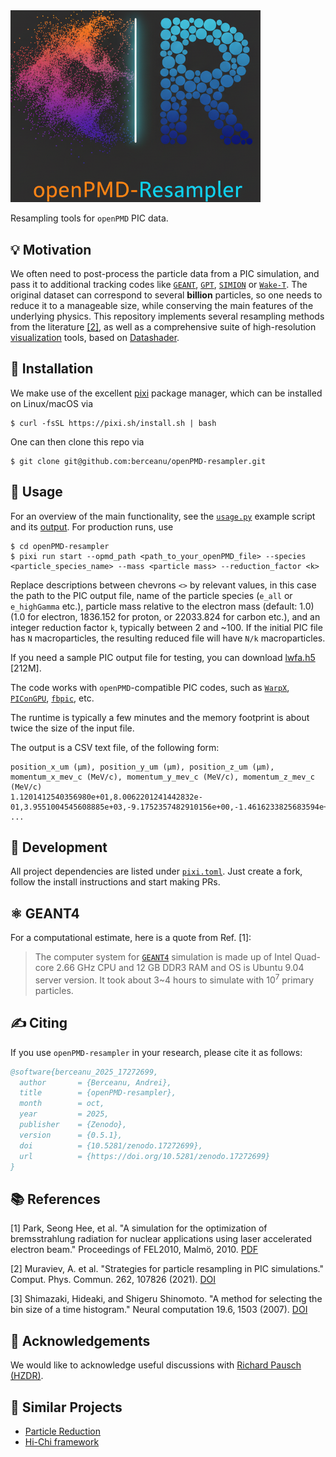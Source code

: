 <img src="./resampler_logo.png" alt="Resampler Logo" width="400"/>


Resampling tools for `openPMD` PIC data.

## :bulb: Motivation

We often need to post-process the particle data from a PIC simulation, and pass it to additional tracking codes like [`GEANT`](#atom_symbol-geant4), [`GPT`](https://www.pulsar.nl/gpt/), [`SIMION`](https://simion.com) or [`Wake-T`](https://github.com/AngelFP/Wake-T). The original dataset can correspond to several **billion** particles, so one needs to reduce it to a manageable size, while conserving the main features of the underlying physics. This repository implements several resampling methods from the literature [[2]](#books-references), as well as a comprehensive suite of high-resolution [visualization](./plots/phase_space.png) tools, based on [Datashader](https://datashader.org).

## :rocket: Installation

We make use of the excellent [pixi](pixi.sh) package manager, which can be installed on Linux/macOS via

```console
$ curl -fsSL https://pixi.sh/install.sh | bash
```

One can then clone this repo via 

```console
$ git clone git@github.com:berceanu/openPMD-resampler.git
```

## :book: Usage

For an overview of the main functionality, see the [`usage.py`](./usage.py) example script and its [output](./output.md).
For production runs, use

```console
$ cd openPMD-resampler
$ pixi run start --opmd_path <path_to_your_openPMD_file> --species <particle_species_name> --mass <particle mass> --reduction_factor <k>
```

Replace descriptions between chevrons `<>` by relevant values, in this case the
path to the PIC output file, name of the particle species (`e_all` or
`e_highGamma` etc.), particle mass relative to the electron mass (default: 1.0) (1.0 for electron, 1836.152 for proton, or 22033.824 for carbon etc.), and an integer reduction factor `k`, typically between 2 and ~100.
If the initial PIC file has `N` macroparticles, the resulting reduced file will have `N/k`
macroparticles.

If you need a sample PIC output file for testing, you can download [lwfa.h5](https://transfer.sequanium.de/qjhu1I2t56/lwfa.h5) [212M].

The code works with `openPMD`-compatible PIC codes, such as [`WarpX`](https://github.com/ECP-WarpX/WarpX), [`PIConGPU`](https://github.com/ComputationalRadiationPhysics/picongpu), [`fbpic`](https://github.com/fbpic/fbpic), etc.

The runtime is typically a few minutes and the memory footprint is about twice the size of the input file.

The output is a CSV text file, of the following form:

```
position_x_um (μm), position_y_um (μm), position_z_um (μm), momentum_x_mev_c (MeV/c), momentum_y_mev_c (MeV/c), momentum_z_mev_c (MeV/c)
1.1201412540356980e+01,8.0062201241442832e-01,3.9551004545608885e+03,-9.1752357482910156e+00,-1.4616233825683594e+01,2.9899465942382812e+02
...
```

## :wrench: Development

All project dependencies are listed under [`pixi.toml`](pixi.toml).
Just create a fork, follow the install instructions and start making PRs.

## :atom_symbol: GEANT4

For a computational estimate, here is a quote from Ref. [1]:

> The computer system for [`GEANT4`](https://geant4.web.cern.ch) simulation is made up of Intel Quad-core 2.66 GHz CPU and 12 GB DDR3 RAM and OS is Ubuntu 9.04 server version. It took about 3~4 hours to simulate with $10^7$ primary particles.

## :writing_hand: Citing

If you use `openPMD-resampler` in your research, please cite it as follows:

```bibtex
@software{berceanu_2025_17272699,
  author       = {Berceanu, Andrei},
  title        = {openPMD-resampler},
  month        = oct,
  year         = 2025,
  publisher    = {Zenodo},
  version      = {0.5.1},
  doi          = {10.5281/zenodo.17272699},
  url          = {https://doi.org/10.5281/zenodo.17272699}
}
```

## :books: References

[1] Park, Seong Hee, et al. "A simulation for the optimization of bremsstrahlung radiation for nuclear applications using laser accelerated electron beam." Proceedings of FEL2010, Malmö, 2010. [PDF](https://accelconf.web.cern.ch/FEL2010/papers/thpb13.pdf)

[2] Muraviev, A. et al. "Strategies for particle resampling in PIC simulations." Comput. Phys. Commun. 262, 107826 (2021). [DOI](https://doi.org/10.1016/j.cpc.2021.107826)

[3] Shimazaki, Hideaki, and Shigeru Shinomoto. "A method for selecting the bin size of a time histogram." Neural computation 19.6, 1503 (2007). [DOI](https://doi.org/10.1162/neco.2007.19.6.1503)

## :loudspeaker: Acknowledgements

We would like to acknowledge useful discussions with [Richard Pausch (HZDR)](https://github.com/PrometheusPi).

## :link: Similar Projects

- [Particle Reduction](https://github.com/ComputationalRadiationPhysics/particle_reduction)
- [Hi-Chi framework](https://github.com/hi-chi/pyHiChi)
